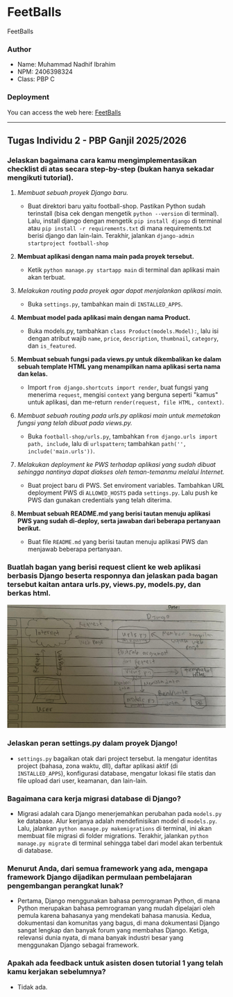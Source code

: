 # FeetBalls
FeetBalls

### Author
- Name: Muhammad Nadhif Ibrahim
- NPM: 2406398324
- Class: PBP C

### Deployment
You can access the web here: [FeetBalls](https://muhammad-nadhif41-footballshop.pbp.cs.ui.ac.id/)

---

## Tugas Individu 2 - PBP Ganjil 2025/2026

### Jelaskan bagaimana cara kamu mengimplementasikan checklist di atas secara step-by-step (bukan hanya sekadar mengikuti tutorial).

1. *Membuat sebuah proyek Django baru.*
   - Buat direktori baru yaitu football-shop. Pastikan Python sudah terinstall (bisa cek dengan mengetik `python --version` di terminal). Lalu, install django dengan mengetik `pip install django` di terminal atau `pip install -r requirements.txt` di mana requirements.txt berisi django dan lain-lain. Terakhir, jalankan `django-admin startproject football-shop`

2. **Membuat aplikasi dengan nama main pada proyek tersebut.**
   - Ketik `python manage.py startapp main` di terminal dan aplikasi main akan terbuat.

3. *Melakukan *routing pada proyek agar dapat menjalankan aplikasi main.**
   - Buka `settings.py`, tambahkan main di `INSTALLED_APPS`.

4. **Membuat model pada aplikasi main dengan nama Product.**
   - Buka models.py, tambahkan `class Product(models.Model):`, lalu isi dengan atribut wajib `name`, `price`, `description`, `thumbnail`, `category`, dan `is_featured`.

5. **Membuat sebuah fungsi pada views.py untuk dikembalikan ke dalam sebuah template HTML yang menampilkan nama aplikasi serta nama dan kelas.**
   - Import `from django.shortcuts import render`, buat fungsi yang menerima `request`, mengisi `context` yang berguna seperti "kamus" untuk aplikasi, dan me-return `render(request, file HTML, context)`.

6. *Membuat sebuah *routing pada urls.py aplikasi main untuk memetakan fungsi yang telah dibuat pada views.py.**
   - Buka `football-shop/urls.py`, tambahkan `from django.urls import path, include`, lalu di `urlspattern`; tambahkan `path('', include('main.urls'))`.

7. *Melakukan deployment ke PWS terhadap aplikasi yang sudah dibuat sehingga nantinya dapat diakses oleh teman-temanmu melalui Internet.*
   - Buat project baru di PWS. Set enviroment variables. Tambahkan URL deployment PWS di `ALLOWED_HOSTS` pada `settings.py`. Lalu push ke PWS dan gunakan credentials yang telah diterima.

8. **Membuat sebuah README.md yang berisi tautan menuju aplikasi PWS yang sudah di-deploy, serta jawaban dari beberapa pertanyaan berikut.**
   - Buat file `README.md` yang berisi tautan menuju aplikasi PWS dan menjawab beberapa pertanyaan.

### Buatlah bagan yang berisi request client ke web aplikasi berbasis Django beserta responnya dan jelaskan pada bagan tersebut kaitan antara urls.py, views.py, models.py, dan berkas html.
   ![Bagan Django](assets/bagan_django.jpg)

### Jelaskan peran settings.py dalam proyek Django!
 - `settings.py` bagaikan otak dari project tersebut. Ia mengatur identitas project (bahasa, zona waktu, dll), daftar aplikasi aktif (di `INSTALLED_APPS`), konfigurasi database, mengatur lokasi file statis dan file upload dari user, keamanan, dan lain-lain.

### Bagaimana cara kerja migrasi database di Django?
 - Migrasi adalah cara Django menerjemahkan perubahan pada `models.py` ke database. Alur kerjanya adalah mendefinisikan model di `models.py`. Lalu, jalankan `python manage.py makemigrations` di terminal, ini akan membuat file migrasi di folder migrations. Terakhir, jalankan `python manage.py migrate` di terminal sehingga tabel dari model akan terbentuk di database.

### Menurut Anda, dari semua framework yang ada, mengapa framework Django dijadikan permulaan pembelajaran pengembangan perangkat lunak?
 - Pertama, Django menggunakan bahasa pemrograman Python, di mana Python merupakan bahasa pemrograman yang mudah dipelajari oleh pemula karena bahasanya yang mendekati bahasa manusia. Kedua, dokumentasi dan komunitas yang bagus, di mana dokumentasi Django sangat lengkap dan banyak forum yang membahas Django. Ketiga, relevansi dunia nyata, di mana banyak industri besar yang menggunakan Django sebagai framework.

### Apakah ada feedback untuk asisten dosen tutorial 1 yang telah kamu kerjakan sebelumnya?
 - Tidak ada.